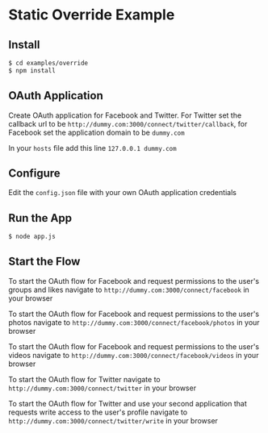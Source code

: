 
# Static Override Example


## Install

```bash
$ cd examples/override
$ npm install
```

## OAuth Application

Create OAuth application for Facebook and Twitter. For Twitter set the callback url to be `http://dummy.com:3000/connect/twitter/callback`, for Facebook set the application domain to be `dummy.com`

In your `hosts` file add this line `127.0.0.1 dummy.com`


## Configure

Edit the `config.json` file with your own OAuth application credentials


## Run the App

```bash
$ node app.js
```

## Start the Flow

To start the OAuth flow for Facebook and request permissions to the user's groups and likes navigate to `http://dummy.com:3000/connect/facebook` in your browser

To start the OAuth flow for Facebook and request permissions to the user's photos navigate to `http://dummy.com:3000/connect/facebook/photos` in your browser

To start the OAuth flow for Facebook and request permissions to the user's videos navigate to `http://dummy.com:3000/connect/facebook/videos` in your browser

To start the OAuth flow for Twitter navigate to `http://dummy.com:3000/connect/twitter` in your browser

To start the OAuth flow for Twitter and use your second application that requests write access to the user's profile navigate to `http://dummy.com:3000/connect/twitter/write` in your browser

